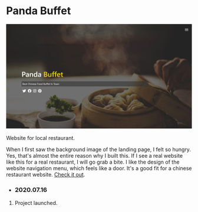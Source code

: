 # Panda Buffet

![Screen Shot](../img/sschinesefood.jpg)

Website for local restaurant.

When I first saw the background image of the landing page, I felt so hungry. Yes, that's almost the entire reason why I built this. If I see a real website like this for a real restaurant, I will go grab a bite. I like the design of the website navigation menu, which feels like a door. It's a good fit for a chinese restaurant website. [Check it out](https://fairjay8788.github.io/restaurant/).

- ### 2020.07.16

1. Project launched.
